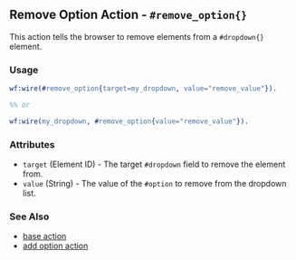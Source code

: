 <!-- dash: #remove_option | Action | ##:Section -->

## Remove Option Action - `#remove_option{}`

This action tells the browser to remove elements from a `#dropdown{}` element.

### Usage

```erlang
wf:wire(#remove_option{target=my_dropdown, value="remove_value"}).

%% or

wf:wire(my_dropdown, #remove_option{value="remove_value"}).
```

### Attributes

* `target` (Element ID) - The target `#dropdown` field to remove the element from.
* `value` (String) - The value of the `#option` to remove from the dropdown list.

### See Also

* [base action](./action_base.md)
* [add option action](./add_option.md)
